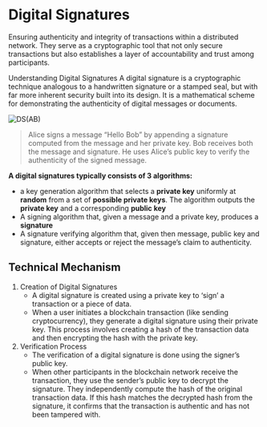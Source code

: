 # Digital Signatures
Ensuring authenticity and integrity of transactions within a distributed network. They serve as a cryptographic tool that not only secure transactions but also establishes a layer of accountability and trust among participants.

Understanding Digital Signatures
A digital signature is a cryptographic technique analogous to a handwritten signature or a stamped seal, but with far more inherent security built into its design. It is a mathematical scheme for demonstrating the authenticity of digital messages or documents. 

![DS(AB)](https://github.com/zhenHai1021/Tijarah-Blockchain-Notes/assets/113818064/44b9253a-5b6e-4c7f-a617-9e32f64a0493)

> Alice signs a message “Hello Bob” by appending a signature computed from the message and her private key. Bob receives both the message and signature. He uses Alice’s public key to verify the authenticity of the signed message.

**A digital signatures typically consists of 3 algorithms:**
- a key generation algorithm that selects a **private key** uniformly at **random** from a set of **possible private keys**. The algorithm outputs the **private key** and a corresponding **public key**
- A signing algorithm that, given a message and a private key, produces a **signature**
- A signature verifying algorithm that, given then message, public key and signature, either accepts or reject the message’s claim to authenticity.

## Technical Mechanism
<ol>
  <li>
    Creation of Digital Signatures
    <ul>
      <li>
        A digital signature is created using a private key to ‘sign’ a transaction or a piece of data.
      </li>
      <li>
        When a user initiates a blockchain transaction (like sending cryptocurrency), they generate a digital signature using their private key. This process involves creating a hash of the transaction data and then encrypting the hash with the private key.
      </li>
    </ul>
  </li>
  <li>
    Verification Process
    <ul>
      <li>
        The verification of a digital signature is done using the signer’s public key.
      </li>
      <li>
        When other participants in the blockchain network receive the transaction, they use the sender’s public key to decrypt the signature. They independently compute the hash of the original transaction data. If this hash matches the decrypted hash from the signature, it confirms that the transaction is authentic and has not been tampered with.
      </li>
    </ul>
  </li>
</ol>
